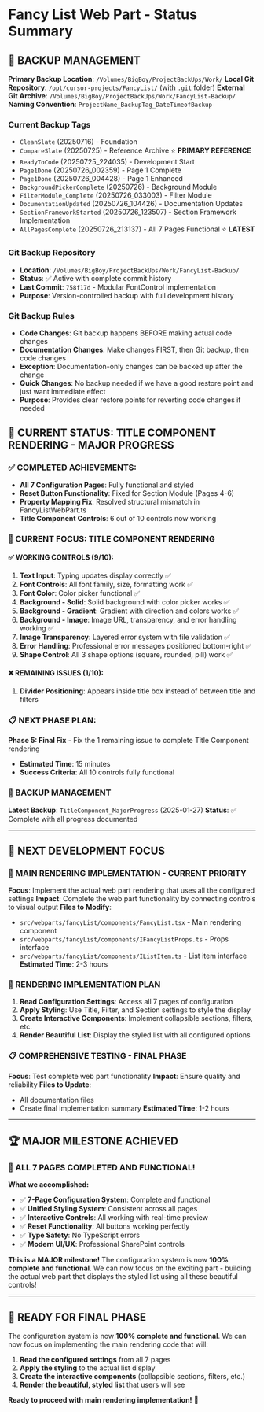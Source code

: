 # Fancy List Web Part - Status Summary

## 📁 **BACKUP MANAGEMENT**
**Primary Backup Location**: `/Volumes/BigBoy/ProjectBackUps/Work/`
**Local Git Repository**: `/opt/cursor-projects/FancyList/` (with `.git` folder)
**External Git Archive**: `/Volumes/BigBoy/ProjectBackUps/Work/FancyList-Backup/`  
**Naming Convention**: `ProjectName_BackupTag_DateTimeofBackup`

### **Current Backup Tags**
- `CleanSlate` (20250716) - Foundation
- `CompareSlate` (20250725) - Reference Archive ⭐ **PRIMARY REFERENCE**
- `ReadyToCode` (20250725_224035) - Development Start
- `Page1Done` (20250726_002359) - Page 1 Complete
- `Page1Done` (20250726_004428) - Page 1 Enhanced
- `BackgroundPickerComplete` (20250726) - Background Module
- `FilterModule_Complete` (20250726_033003) - Filter Module
- `DocumentationUpdated` (20250726_104426) - Documentation Updates
- `SectionFrameworkStarted` (20250726_123507) - Section Framework Implementation
- `AllPagesComplete` (20250726_213137) - All 7 Pages Functional ⭐ **LATEST**

### **Git Backup Repository**
- **Location**: `/Volumes/BigBoy/ProjectBackUps/Work/FancyList-Backup/`
- **Status**: ✅ Active with complete commit history
- **Last Commit**: `758f17d` - Modular FontControl implementation
- **Purpose**: Version-controlled backup with full development history

### **Git Backup Rules**
- **Code Changes**: Git backup happens BEFORE making actual code changes
- **Documentation Changes**: Make changes FIRST, then Git backup, then code changes
- **Exception**: Documentation-only changes can be backed up after the change
- **Quick Changes**: No backup needed if we have a good restore point and just want immediate effect
- **Purpose**: Provides clear restore points for reverting code changes if needed

## 🎯 **CURRENT STATUS: TITLE COMPONENT RENDERING - MAJOR PROGRESS**

### **✅ COMPLETED ACHIEVEMENTS:**
- **All 7 Configuration Pages**: Fully functional and styled
- **Reset Button Functionality**: Fixed for Section Module (Pages 4-6)
- **Property Mapping Fix**: Resolved structural mismatch in FancyListWebPart.ts
- **Title Component Controls**: 6 out of 10 controls now working

### **🔄 CURRENT FOCUS: TITLE COMPONENT RENDERING**

#### **✅ WORKING CONTROLS (9/10):**
1. **Text Input**: Typing updates display correctly ✅
2. **Font Controls**: All font family, size, formatting work ✅
3. **Font Color**: Color picker functional ✅
4. **Background - Solid**: Solid background with color picker works ✅
5. **Background - Gradient**: Gradient with direction and colors works ✅
6. **Background - Image**: Image URL, transparency, and error handling working ✅
7. **Image Transparency**: Layered error system with file validation ✅
8. **Error Handling**: Professional error messages positioned bottom-right ✅
9. **Shape Control**: All 3 shape options (square, rounded, pill) work ✅

#### **❌ REMAINING ISSUES (1/10):**
1. **Divider Positioning**: Appears inside title box instead of between title and filters

### **📋 NEXT PHASE PLAN:**
**Phase 5: Final Fix** - Fix the 1 remaining issue to complete Title Component rendering
- **Estimated Time**: 15 minutes
- **Success Criteria**: All 10 controls fully functional

### **📁 BACKUP MANAGEMENT**
**Latest Backup**: `TitleComponent_MajorProgress` (2025-01-27)
**Status**: ✅ Complete with all progress documented

---

## 🚨 **NEXT DEVELOPMENT FOCUS**

### **🎯 MAIN RENDERING IMPLEMENTATION - CURRENT PRIORITY**
**Focus**: Implement the actual web part rendering that uses all the configured settings
**Impact**: Complete the web part functionality by connecting controls to visual output
**Files to Modify**: 
- `src/webparts/fancyList/components/FancyList.tsx` - Main rendering component
- `src/webparts/fancyList/components/IFancyListProps.ts` - Props interface
- `src/webparts/fancyList/components/IListItem.ts` - List item interface
**Estimated Time**: 2-3 hours

### **🎨 RENDERING IMPLEMENTATION PLAN**
1. **Read Configuration Settings**: Access all 7 pages of configuration
2. **Apply Styling**: Use Title, Filter, and Section settings to style the display
3. **Create Interactive Components**: Implement collapsible sections, filters, etc.
4. **Render Beautiful List**: Display the styled list with all configured options

### **📋 COMPREHENSIVE TESTING - FINAL PHASE**
**Focus**: Test complete web part functionality
**Impact**: Ensure quality and reliability
**Files to Update**: 
- All documentation files
- Create final implementation summary
**Estimated Time**: 1-2 hours

---

## 🏆 **MAJOR MILESTONE ACHIEVED**

### **🎉 ALL 7 PAGES COMPLETED AND FUNCTIONAL!**

**What we accomplished:**
- ✅ **7-Page Configuration System**: Complete and functional
- ✅ **Unified Styling System**: Consistent across all pages
- ✅ **Interactive Controls**: All working with real-time preview
- ✅ **Reset Functionality**: All buttons working perfectly
- ✅ **Type Safety**: No TypeScript errors
- ✅ **Modern UI/UX**: Professional SharePoint controls

**This is a MAJOR milestone!** The configuration system is now **100% complete and functional**. We can now focus on the exciting part - building the actual web part that displays the styled list using all these beautiful controls!

---

## 🚀 **READY FOR FINAL PHASE**

The configuration system is now **100% complete and functional**. We can now focus on implementing the main rendering code that will:

1. **Read the configured settings** from all 7 pages
2. **Apply the styling** to the actual list display
3. **Create the interactive components** (collapsible sections, filters, etc.)
4. **Render the beautiful, styled list** that users will see

**Ready to proceed with main rendering implementation!** 🎯 